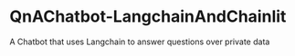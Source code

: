 # QnAChatbot-LangchainAndChainlit
A Chatbot that uses Langchain to answer questions over private data
